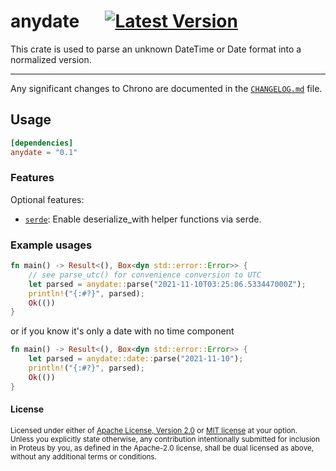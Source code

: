 # anydate &emsp; [![Latest Version]][crates.io]

[Latest Version]: https://img.shields.io/crates/v/anydate.svg
[crates.io]: https://crates.io/crates/anydate

This crate is used to parse an unknown DateTime or Date format into a normalized version.

---

Any significant changes to Chrono are documented in
the [`CHANGELOG.md`](https://github.com/rust-playground/anydate/blob/main/CHANGELOG.md) file.

## Usage
```toml
[dependencies]
anydate = "0.1"
```

### Features

Optional features:

- [`serde`][]: Enable deserialize_with helper functions via serde.

[`serde`]: https://github.com/serde-rs/serde

### Example usages
```rust
fn main() -> Result<(), Box<dyn std::error::Error>> {
    // see parse_utc() for convenience conversion to UTC
    let parsed = anydate::parse("2021-11-10T03:25:06.533447000Z");
    println!("{:#?}", parsed);
    Ok(())
}
```

or if you know it's only a date with no time component

```rust
fn main() -> Result<(), Box<dyn std::error::Error>> {
    let parsed = anydate::date::parse("2021-11-10");
    println!("{:#?}", parsed);
    Ok(())
}
```

#### License

<sup>
Licensed under either of <a href="LICENSE-APACHE">Apache License, Version
2.0</a> or <a href="LICENSE-MIT">MIT license</a> at your option.
</sup>

<br>

<sub>
Unless you explicitly state otherwise, any contribution intentionally submitted
for inclusion in Proteus by you, as defined in the Apache-2.0 license, shall be
dual licensed as above, without any additional terms or conditions.
</sub>